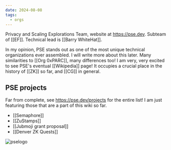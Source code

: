 ```yaml
---
date: 2024-08-08
tags:
  - orgs
---
```



Privacy and Scaling Explorations Team, website at https://pse.dev. Subteam of [[EF]]. Technical lead is [[Barry WhiteHat]]. 

In my opinion, PSE stands out as one of the most unique technical organizations ever assembled. I will write more about this later. Many similarities to [[Org 0xPARC]], many differences too!  I am very, very excited to see PSE's eventual [[Wikipedia]] page! It occupies a crucial place in the history of [[ZK]] so far, and [[CG]] in general.

## PSE projects
Far from complete, see https://pse.dev/projects for the entire list! I am just featuring those that are a part of this wiki so far.
- [[Semaphore]]
- [[ZuStamps]]
- [[Jubmoji grant proposal]]
- [[Denver ZK Quests]]



![pselogo](https://pse.dev/_next/image?url=%2F_next%2Fstatic%2Fmedia%2Farchstar.30f39511.webp&w=3840&q=75)


